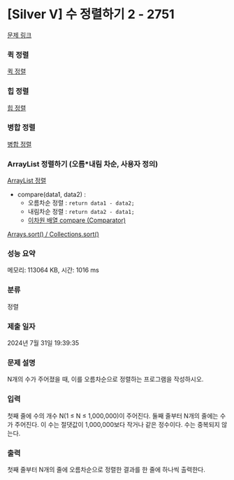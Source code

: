 # [Silver V] 수 정렬하기 2 - 2751 

[문제 링크](https://www.acmicpc.net/problem/2751) 

### 퀵 정렬
[ 퀵 정렬 ](https://st-lab.tistory.com/250)

### 힙 정렬
[ 힙 정렬 ](https://datamoney.tistory.com/240)


### 병합 정렬 
[ 병합 정렬 ](https://datamoney.tistory.com/238)


### ArrayList 정렬하기 (오름*내림 차순, 사용자 정의)
[ ArrayList 정렬 ](https://hianna.tistory.com/569)  <br>
- compare(data1, data2) : <br>
   - 오름차순 정렬 : `return data1 - data2;`  <br>
   - 내림차순 정렬 : `return data2 - data1;`  <br>
   - [이차원 배열 compare (Comparator)](https://ifuwanna.tistory.com/328) <br>
 
[ Arrays.sort() / Collections.sort() ](https://80000coding.oopy.io/21cb57a3-681b-404d-a4ac-8ab0e7289bc0)


### 성능 요약

메모리: 113064 KB, 시간: 1016 ms

### 분류

정렬

### 제출 일자

2024년 7월 31일 19:39:35

### 문제 설명

<p>N개의 수가 주어졌을 때, 이를 오름차순으로 정렬하는 프로그램을 작성하시오.</p>

### 입력 

 <p>첫째 줄에 수의 개수 N(1 ≤ N ≤ 1,000,000)이 주어진다. 둘째 줄부터 N개의 줄에는 수가 주어진다. 이 수는 절댓값이 1,000,000보다 작거나 같은 정수이다. 수는 중복되지 않는다.</p>

### 출력 

 <p>첫째 줄부터 N개의 줄에 오름차순으로 정렬한 결과를 한 줄에 하나씩 출력한다.</p>


